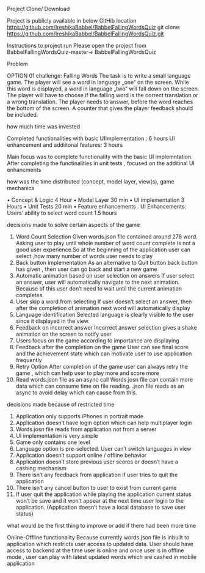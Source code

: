 Project Clone/ Download

Project is publicly available in below GitHib location
https://github.com/IreshikaBabbel/BabbelFallingWordsQuiz
git clone: https://github.com/IreshikaBabbel/BabbelFallingWordsQuiz.git

Instructions to project run
Please open the project from BabbelFallingWordsQuiz-master-> BabbelFallingWordsQuiz

Problem 

OPTION 01 challenge: Falling Words
The task is to write a small language game. The player will see a word in language „one“ on the screen. While this word is displayed, a word in language „two“ will fall down on the screen. The player will have to choose if the falling word is the correct translation or a wrong translation. The player needs to answer, before the word reaches the bottom of the screen. A counter that gives the player feedback should be included.

how much time was invested

Completed functionalities with basic UIImplementation : 6 hours
UI enhancement  and addiitonal features: 3 hours

Main focus was to complete functionality with the basic UI implemntation. After completing the functinalities in unit tests , focused on the additinal UI enhancments

how was the time distributed (concept, model layer, view(s), game mechanics

•    Concept & Logic    4 Hour
•    Model Layer    30 min
•    UI implementation    3 Hours
•    Unit Tests    20 min
•    Feature enhancements
 . UI Enhancements: Users’ ability to select word count 1.5 hours


decisions made to solve certain aspects of the game

1.    Word Count Selection
Given words.json file contained around 276 word. Asking user to play until whole number of word count complete is not a good user experience.So at the beginning of the application user can select ,how many number of words user needs to play
2.    Back button implementation
As an alternative to Quit button back button has given , then user can go back and start a new game
3.    Automatic animation based on user selection on answers
If user select an answer, user will automatically navigate to the next animation. Because of this user don’t need to wait until the current animation completes.
4.    User skip a word from selecting
If user doesn’t select an answer, then after the completion of animation next word will automatically display
5.    Language identification
Selected language is clearly visible to the user since it displayed in the view.
6.    Feedback on incorrect answer
Incorrect answer selection gives a shake animation on the screen to notify user
7.    Users focus on the game according to importance are displaying
8.    Feedback after the completion on the game
User can see final score and the achievement state which can motivate user to use application frequently
9.    Retry Option
After completion of the game user can always retry the game , which can help user to play more and score more
10.    Read words.json file as an async call
Words.josn file can contain more data which can consume time on file reading. .json file reads as an async to avoid delay which can cause from this.  


decisions made because of restricted time

1.    Application only supports iPhones in portrait made
2.    Application doesn’t have login option which can help multiplayer login 
3.    Words.josn file reads from application not from a server
4.    UI implementation is very simple
5.    Game only contains one level 
6.    Language option is pre-selected. User can’t switch languages in view
7.    Application doesn’t support online / offline behavior
8.    Application doesn’t store previous user scores or doesn’t have a cashing mechanism
9.    There isn’t any feedback from application if user tries to quit the application
10.    There isn’t any cancel button to user to exist from current game
11.    If user quit the application while playing the application current status won’t be save and it won’t appear at the next time user login to the application. (Application doesn’t have a local database to save user status)


what would be the first thing to improve or add if there had been more time

Online-Offline functionality
 Because currently words.json file is inbuilt to application which restricts user access to updated data. User should have access to backend at the time user is online and once user is in offline mode , user can play with latest updated words which are cashed in mobile application

